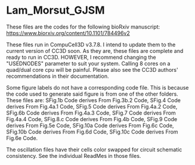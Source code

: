 # Lam_Morsut_GJSM
These files are the codes for the following bioRxiv manuscript: https://www.biorxiv.org/content/10.1101/784496v2

These files run in CompuCell3D v3.7.8. I intend to update them to the current version of CC3D soon.
As they are, these files are complete and ready to run in CC3D. HOWEVER, I recommend changing the "USEDNODES" parameter to suit your system.
Calling 8 cores on a quad/dual core cpu will be painful. Please also see the CC3D authors' recommendations in their documentation.

Some figure labels do not have a corresponding code file. This is because the code used to generate said figure is from one of the other folders. 
These files are: SFig.1b Code derives From Fig.3b.2 Code, SFig.4 Code derives From Fig.4a.1 Code, SFig.5 Code derives From Fig.4a.2 Code, SFig.6b Code derives From Fig.4a.3 Code,
SFig.7 Code derives From Fig.4a.4 Code, SFig.8.c Code derives From Fig.4b Code, SFig.9 Code derives From Fig.5e Code, SFig.10a Code derives From Fig.6c Code, SFig.10b Code derives From Fig.6d Code,
SFig.10c Code derives From Fig.6e Code.

The oscillation files have their cells color swapped for circuit schematic consistency. See the individual ReadMes in those files.
